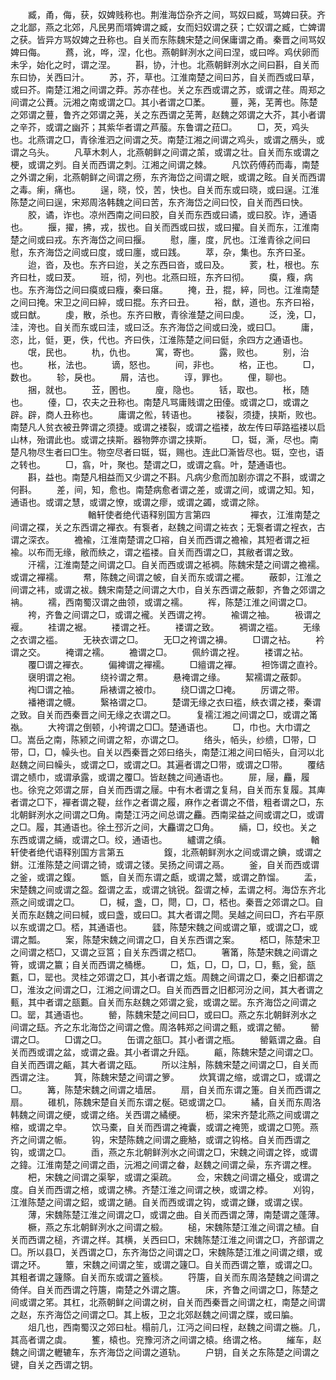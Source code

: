 <!-- { "loadSidebar": true } -->
　　臧，甬，侮，获，奴婢贱称也。荆淮海岱杂齐之间，骂奴曰臧，骂婢曰获。齐之北鄙，燕之北郊，凡民男而壻婢谓之臧，女而妇奴谓之获；亡奴谓之臧，亡婢谓之获。皆异方骂奴婢之丑称也。自关而东陈魏宋楚之间保庸谓之甬。秦晋之间骂奴婢曰侮。
　　蔿，讹，哗，涅，化也。燕朝鲜洌水之间曰涅，或曰哗。鸡伏卵而未孚，始化之时，谓之涅。
　　斟，协，汁也。北燕朝鲜洌水之间曰斟，自关而东曰协，关西曰汁。
　　苏，芥，草也。江淮南楚之间曰苏，自关而西或曰草，或曰芥。南楚江湘之间谓之莽。苏亦荏也。关之东西或谓之苏，或谓之荏。周郑之间谓之公蕡。沅湘之南或谓之□。其小者谓之□葇。
　　蘴，荛，芜菁也。陈楚之郊谓之蘴，鲁齐之郊谓之荛，关之东西谓之芜菁，赵魏之郊谓之大芥，其小者谓之辛芥，或谓之幽芥；其紫华者谓之芦菔。东鲁谓之菈□。
　　□，芡，鸡头也。北燕谓之□，青徐淮泗之间谓之芡。南楚江湘之间谓之鸡头，或谓之鴈头，或谓之乌头。
　　凡草木刺人，北燕朝鲜之间谓之茦，或谓之壮。自关而东或谓之梗，或谓之刿。自关而西谓之刺。江湘之间谓之棘。
　　凡饮药傅药而毒，南楚之外谓之瘌，北燕朝鲜之间谓之痨，东齐海岱之间谓之眠，或谓之眩。自关而西谓之毒。瘌，痛也。
　　逞，晓，恔，苦，快也。自关而东或曰晓，或曰逞。江淮陈楚之间曰逞，宋郑周洛韩魏之间曰苦，东齐海岱之间曰恔，自关而西曰快。
　　胶，谲，诈也。凉州西南之间曰胶，自关而东西或曰谲，或曰胶。诈，通语也。
　　揠，擢，拂，戎，拔也。自关而西或曰拔，或曰擢。自关而东，江淮南楚之间或曰戎。东齐海岱之间曰揠。
　　慰，廛，度，凥也。江淮青徐之间曰慰，东齐海岱之间或曰度，或曰廛，或曰践。
　　萃，杂，集也。东齐曰圣。
　　迨，沓，及也。东齐曰迨，关之东西曰沓，或曰及。
　　荄，杜，根也。东齐曰杜，或曰茇。
　　班，彻，列也。北燕曰班，东齐曰彻。
　　瘼，癁，病也。东齐海岱之间曰瘼或曰癁，秦曰瘎。
　　掩，丑，掍，綷，同也。江淮南楚之间曰掩。宋卫之间曰綷，或曰掍。东齐曰丑。
　　裕，猷，道也。东齐曰裕，或曰猷。
　　虔，散，杀也。东齐曰散，青徐淮楚之间曰虔。
　　泛，浼，□，洼，洿也。自关而东或曰洼，或曰泛。东齐海岱之间或曰浼，或曰□。
　　庸，恣，比，侹，更，佚，代也。齐曰佚，江淮陈楚之间曰侹，余四方之通语也。
　　氓，民也。
　　朹，仇也。
　　寓，寄也。
　　露，败也。
　　别，治也。
　　枨，法也。
　　谪，怒也。
　　间，非也。
　　格，正也。
　　□，数也。
　　轸，戾也。
　　屑，洁也。
　　谆，罪也。
　　俚，聊也。
　　捆，就也。
　　苙，圂也。
　　廋，隐也。
　　铦，取也。
　　枨，随也。
　　儓，□，农夫之丑称也。南楚凡骂庸贱谓之田儓。或谓之□，或谓之辟。辟，商人丑称也。
　　庸谓之倯，转语也。
　　褛裂，须捷，挟斯，败也。南楚凡人贫衣被丑弊谓之须捷。或谓之褛裂，或谓之褴褛，故左传曰荜路褴褛以启山林，殆谓此也。或谓之挟斯。器物弊亦谓之挟斯。
　　□，铤，澌，尽也。南楚凡物尽生者曰□生。物空尽者曰铤，铤，赐也。连此□澌皆尽也。铤，空也，语之转也。
　　□，翕，叶，聚也。楚谓之□，或谓之翕。叶，楚通语也。
　　斟，益也。南楚凡相益而又少谓之不斟。凡病少愈而加剧亦谓之不斟，或谓之何斟。
　　差，间，知，愈也。南楚病愈者谓之差，或谓之间，或谓之知。知，通语也。或谓之慧，或谓之憭，或谓之瘳，或谓之蠲，或谓之除。
　　
　　
　　
　　輶轩使者绝代语释别国方言第四
　　
　　襌衣，江淮南楚之间谓之褋，关之东西谓之襌衣。有袌者，赵魏之间谓之袏衣；无袌者谓之裎衣，古谓之深衣。
　　襜褕，江淮南楚谓之□褣，自关而西谓之襜褕，其短者谓之裋褕。以布而无缘，敝而紩之，谓之褴褛。自关而西谓之□，其敝者谓之致。
　　汗襦，江淮南楚之间谓之□。自关而西或谓之袛裯。陈魏宋楚之间谓之襜襦。或谓之襌襦。
　　帬，陈魏之间谓之帔，自关而东或谓之襬。
　　蔽厀，江淮之间谓之袆，或谓之袚。魏宋南楚之间谓之大巾，自关东西谓之蔽厀，齐鲁之郊谓之袡。
　　襦，西南蜀汉谓之曲领，或谓之襦。
　　裈，陈楚江淮之间谓之□。
　　袴，齐鲁之间谓之□，或谓之襱。关西谓之袴。
　　褕谓之袖。
　　衱谓之褗。
　　袿谓之裾。
　　褛谓之衽。
　　褛谓之致。
　　裯谓之褴。
　　无缘之衣谓之褴。
　　无袂衣谓之□。
　　无□之袴谓之襣。
　　□谓之袩。
　　衿谓之交。
　　裺谓之襦。
　　襜谓之□。
　　佩紟谓之裎。
　　褛谓之袩。
　　覆□谓之襌衣。
　　偏裨谓之襌襦。
　　□繵谓之襌。
　　袒饰谓之直袊。
　　襃明谓之袍。
　　绕袊谓之帬。
　　悬裺谓之缘。
　　絜襦谓之蔽厀。
　　裪□谓之袖。
　　帍裱谓之被巾。
　　绕□谓之□裺。
　　厉谓之带。
　　襎裷谓之幭。
　　繄袼谓之□。
　　楚谓无缘之衣曰褴，紩衣谓之褛，秦谓之致。自关而西秦晋之间无缘之衣谓之□。
　　复襦江湘之间谓之□，或谓之筩褹。
　　大袴谓之倒顿，小袴谓之□□。楚通语也。
　　□，巾也。大巾谓之□。嵩岳之南，陈颍之间谓之帤，亦谓之□。
　　络头，帞头，纱缋，□带，□带，□，□，幧头也。自关以西秦晋之郊曰络头，南楚江湘之间曰帞头，自河以北赵魏之间曰幧头，或谓之□，或谓之□。其遍者谓之□带，或谓之□带。
　　覆结谓之帻巾，或谓承露，或谓之覆□。皆赵魏之间通语也。
　　屝，屦，麤，履也。徐兖之郊谓之屝，自关而西谓之屦。中有木者谓之复舄，自关而东复履。其庳者谓之□下，襌者谓之鞮，丝作之者谓之履，麻作之者谓之不借，粗者谓之□，东北朝鲜洌水之间谓之□角。南楚江沔之间总谓之麤。西南梁益之间或谓之□，或谓之□。履，其通语也。徐土邳沂之间，大麤谓之□角。
　　緉，□，绞也。关之东西或谓之緉，或谓之□。绞，通语也。
　　纑谓之缜。
　　
　　
　　
　　輶轩使者绝代语释别国方言第五
　　
　　鍑，北燕朝鲜洌水之间或谓之錪，或谓之鉼。江淮陈楚之间谓之锜，或谓之镂。吴扬之间谓之鬲。
　　釜，自关而西或谓之釜，或谓之鍑。
　　甑，自关而东谓之甗，或谓之鬵，或谓之酢馏。
　　盂，宋楚魏之间或谓之盌。盌谓之盂，或谓之铫锐。盌谓之棹，盂谓之柯。海岱东齐北燕之间或谓之□。
　　□，椷，盏，□，閜，□，□，桮也。秦晋之郊谓之□。自关而东赵魏之间曰椷，或曰盏，或曰□。其大者谓之閜。吴越之间曰□，齐右平原以东或谓之□。桮，其通语也。
　　瓥，陈楚宋魏之间或谓之箪，或谓之□，或谓之瓢。
　　案，陈楚宋魏之间谓之□，自关东西谓之案。
　　桮□，陈楚宋卫之间谓之桮□，又谓之豆筥；自关东西谓之桮□。
　　箸筩，陈楚宋魏之间谓之筲，或谓之籝；自关而西谓之桶檧。
　　□，瓭，□，□，□，□，甀，瓮，瓿甊，□，罂也。灵桂之郊谓之□，其小者谓之瓭。周魏之间谓之□，秦之旧都谓之□，淮汝之间谓之□，江湘之间谓之□。自关而西晋之旧都河汾之间，其大者谓之甀，其中者谓之瓿甊。自关而东赵魏之郊谓之瓮，或谓之罂。东齐海岱之间谓之□。罂，其通语也。
　　罃，陈魏宋楚之间曰□，或曰□。燕之东北朝鲜洌水之间谓之瓺。齐之东北海岱之间谓之儋。周洛韩郑之间谓之甀，或谓之罃。
　　罃谓之□。
　　□谓之□。
　　缶谓之瓿□。其小者谓之瓶。
　　罃甈谓之盎。自关而西或谓之盆，或谓之盎。其小者谓之升瓯。
　　甂，陈魏宋楚之间谓之□。自关而西谓之甂，其大者谓之瓯。
　　所以注斛，陈魏宋楚之间谓之□，自关而西谓之注。
　　箕，陈魏宋楚之间谓之箩。
　　炊箕谓之缩，或谓之□，或谓之□。
　　篝，陈楚宋魏之间谓之墙居。
　　扇，自关而东谓之箑。自关而西谓之扇。
　　碓机，陈魏宋楚自关而东谓之梴。硙或谓之□。
　　繘，自关而东周洛韩魏之间谓之绠，或谓之络。关西谓之繘绠。
　　枥，梁宋齐楚北燕之间或谓之樎，或谓之皁。
　　饮马橐，自关而西谓之裺囊，或谓之裺篼，或谓之□篼。燕齐之间谓之帪。
　　钩，宋楚陈魏之间谓之鹿觡，或谓之钩格。自关而西谓之钩，或谓之□。
　　臿，燕之东北朝鲜洌水之间谓之□，宋魏之间谓之铧，或谓之鍏。江淮南楚之间谓之臿，沅湘之间谓之畚，赵魏之间谓之喿，东齐谓之梩。
　　杷，宋魏之间谓之渠挐，或谓之渠疏。
　　佥，宋魏之间谓之欇殳，或谓之度。自关而西谓之棓，或谓之柫。齐楚江淮之间谓之柍，或谓之桲。
　　刈钩，江淮陈楚之间谓之鉊，或谓之鐹。自关而西或谓之钩，或谓之鎌，或谓之锲。
　　薄，宋魏陈楚江淮之间谓之□，或谓之曲。自关而西谓之薄，南楚谓之蓬薄。
　　橛，燕之东北朝鲜洌水之间谓之椴。
　　槌，宋魏陈楚江淮之间谓之植。自关而西谓之槌，齐谓之样。其横，关西曰□，宋魏陈楚江淮之间谓之□，齐部谓之□。所以县□，关西谓之□，东齐海岱之间谓之□，宋魏陈楚江淮之间谓之缳，或谓之环。
　　簟，宋魏之间谓之笙，或谓之籧□。自关而西谓之簟，或谓之□。其粗者谓之籧篨。自关而东或谓之篕棪。
　　筕篖，自关而东周洛楚魏之间谓之倚佯。自关而西谓之筕篖，南楚之外谓之篖。
　　床，齐鲁之间谓之□，陈楚之间或谓之笫。其杠，北燕朝鲜之间谓之树，自关而西秦晋之间谓之杠，南楚之间谓之赵，东齐海岱之间谓之□。其上板，卫之北郊赵魏之间谓之牒，或曰牑。
　　俎几也，西南蜀汉之郊曰杫。榻前几，江沔之间曰桯，赵魏之间谓之椸。几，其高者谓之虡。
　　籆，榬也。兖豫河济之间谓之榬。络谓之格。
　　繀车，赵魏之间谓之轣辘车，东齐海岱之间谓之道轨。
　　户钥，自关之东陈楚之间谓之键，自关之西谓之钥。
